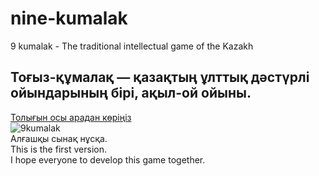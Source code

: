 # nine-kumalak
9 kumalak - The traditional intellectual game of the Kazakh 
## Тоғыз-құмалақ — қазақтың ұлттық дәстүрлі ойындарының бірі, ақыл-ой ойыны.</br>
[Толығын осы арадан көріңіз](https://kk.wikipedia.org/wiki/%D0%A2%D0%BE%D2%93%D1%8B%D0%B7-%D2%9B%D2%B1%D0%BC%D0%B0%D0%BB%D0%B0%D2%9B)</br>
![9kumalak](https://github.com/aytsoft/nine-kumalak/blob/master/9qumalaq.jpg)</br>
Алғашқы сынақ нұсқа.</br>
This is the first version. </br>
I hope everyone to develop this game together.

